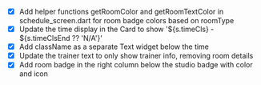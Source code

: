 - [x] Add helper functions getRoomColor and getRoomTextColor in schedule_screen.dart for room badge colors based on roomType
- [x] Update the time display in the Card to show '${s.timeCls} - ${s.timeClsEnd ?? 'N/A'}'
- [x] Add className as a separate Text widget below the time
- [x] Update the trainer text to only show trainer info, removing room details
- [x] Add room badge in the right column below the studio badge with color and icon
